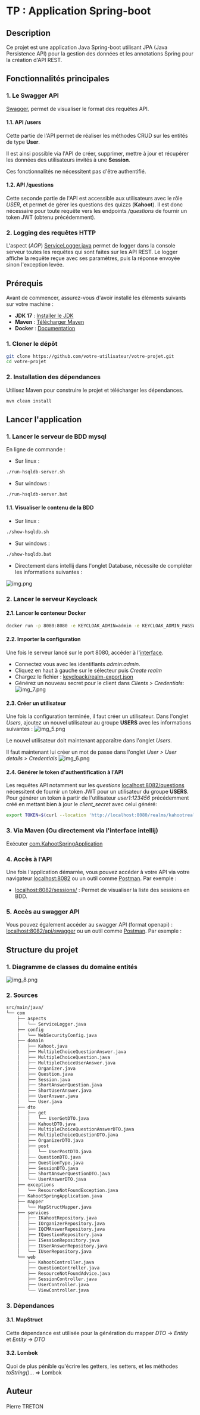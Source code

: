 # TP : Application Spring-boot

## Description

Ce projet est une application Java Spring-boot utilisant JPA (Java Persistence API) pour la gestion des données et les annotations Spring pour la création d'API REST.

## Fonctionnalités principales

### 1. Le Swagger API
[Swagger](http://localhost:8082/api/swagger), permet de visualiser le format des requêtes API.

#### 1.1. API /users

Cette partie de l'API permet de réaliser les méthodes CRUD sur les entités de type **User**.

Il est ainsi possible via l'API de créer, supprimer, mettre à jour et récupérer les données des utilisateurs invités à une **Session**.

Ces fonctionnalités ne nécessitent pas d'être authentifié.

#### 1.2. API /questions

Cette seconde partie de l'API est accessible aux utilisateurs avec le rôle _USER_, et permet de gérer les questions des quizzs (**Kahoot**).
Il est donc nécessaire pour toute requête vers les endpoints _/questions_ de fournir un token JWT (obtenu précédemment).

### 2. Logging des requêtes HTTP

L'aspect (_AOP_) [ServiceLogger.java](src/main/java/com/aspects/ServiceLogger.java) permet de logger dans la console serveur toutes les requêtes qui sont faites sur les API REST.
Le logger affiche la requête reçue avec ses paramètres, puis la réponse envoyée sinon l'exception levée.

## Prérequis

Avant de commencer, assurez-vous d'avoir installé les éléments suivants sur votre machine :

- **JDK 17** : [Installer le JDK](https://www.oracle.com/java/technologies/javase-downloads.html)
- **Maven** : [Télécharger Maven](https://maven.apache.org/download.cgi)
- **Docker** : [Documentation](https://docs.docker.com/)

### 1. Cloner le dépôt

```bash
git clone https://github.com/votre-utilisateur/votre-projet.git
cd votre-projet
```
### 2. Installation des dépendances

Utilisez Maven pour construire le projet et télécharger les dépendances.

```bash
mvn clean install
```

## Lancer l'application

### 1. Lancer le serveur de BDD mysql

En ligne de commande :
* Sur linux :
```bash
./run-hsqldb-server.sh
```
* Sur windows :
```bash
./run-hsqldb-server.bat
```

#### 1.1. Visualiser le contenu de la BDD
* Sur linux :
```bash
./show-hsqldb.sh
```
* Sur windows :
```bash
./show-hsqldb.bat
```
* Directement dans intellij dans l'onglet Database, nécessite de compléter les informations suivantes :

![img.png](img.png)

### 2. Lancer le serveur Keycloack

#### 2.1. Lancer le conteneur Docker

```bash
docker run -p 8080:8080 -e KEYCLOAK_ADMIN=admin -e KEYCLOAK_ADMIN_PASSWORD=admin quay.io/keycloak/keycloak:latest start-dev
```

#### 2.2. Importer la configuration

Une fois le serveur lancé sur le port 8080, accéder à l'[interface](localhost:8080).

* Connectez vous avec les identifiants _admin_:_admin_.
* Cliquez en haut à gauche sur le sélecteur puis _Create realm_
* Chargez le fichier : [keycloack/realm-export.json](keycloack/realm-export.json)
* Générez un nouveau secret pour le client dans _Clients > Credentials_:
![img_7.png](img_7.png)

#### 2.3. Créer un utilisateur
Une fois la configuration terminée, il faut créer un utilisateur. Dans l'onglet _Users_, ajoutez un nouvel utilisateur au groupe **USERS** avec les informations suivantes :
![img_5.png](img_5.png)

Le nouvel utilisateur doit maintenant apparaître dans l'onglet _Users_.

Il faut maintenant lui créer un mot de passe dans l'onglet _User > User details > Credentials_
![img_6.png](img_6.png)

#### 2.4. Générer le token d'authentification à l'API

Les requêtes API notamment sur les _questions_ [localhost:8082/questions](localhost:8082/questions) nécessitent de fournir un token JWT pour un utilisateur du groupe **USERS**. 
Pour générer un token à partir de l'utilisateur _user1_:_123456_ précédemment créé en mettant bien à jour le _client_secret_ avec celui généré:

```bash
export TOKEN=$(curl --location 'http://localhost:8080/realms/kahootrealm/protocol/openid-connect/token' --header 'Content-Type: application/x-www-form-urlencoded' --data-urlencode 'username=user1' --data-urlencode 'password=123456' --data-urlencode 'grant_type=password' --data-urlencode 'client_id=kahootspringbootapp' --data-urlencode 'client_secret=<client_secret>' --data-urlencode 'scope=openid'| jq -r '.access_token')
```

### 3. Via Maven (Ou directement via l'interface intellij)

Exécuter [com.KahootSpringApplication](src/main/java/com/KahootSpringApplication.java)

### 4. Accès à l'API

Une fois l'application démarrée, vous pouvez accéder à votre API via votre navigateur [localhost:8082](http://localhost:8082) ou un outil comme [Postman](https://www.postman.com/). Par exemple :

* [localhost:8082/sessions/](localhost:8082/sessions/) : Permet de visualiser la liste des sessions en BDD.

### 5. Accès au swagger API

Vous pouvez également accéder au swagger API (format openapi) : [localhost:8082/api/swagger](http://localhost:8082/api/swagger) ou un outil comme [Postman](https://www.postman.com/). Par exemple :

## Structure du projet

### 1. Diagramme de classes du domaine entités
![img_8.png](img_8.png)

### 2. Sources
```bash
src/main/java/
└── com
    ├── aspects
    │   └── ServiceLogger.java
    ├── config
    │   └── WebSecurityConfig.java
    ├── domain
    │   ├── Kahoot.java
    │   ├── MultipleChoiceQuestionAnswer.java
    │   ├── MultipleChoiceQuestion.java
    │   ├── MultipleChoiceUserAnswer.java
    │   ├── Organizer.java
    │   ├── Question.java
    │   ├── Session.java
    │   ├── ShortAnswerQuestion.java
    │   ├── ShortUserAnswer.java
    │   ├── UserAnswer.java
    │   └── User.java
    ├── dto
    │   ├── get
    │   │   └── UserGetDTO.java
    │   ├── KahootDTO.java
    │   ├── MultipleChoiceQuestionAnswerDTO.java
    │   ├── MultipleChoiceQuestionDTO.java
    │   ├── OrganizerDTO.java
    │   ├── post
    │   │   └── UserPostDTO.java
    │   ├── QuestionDTO.java
    │   ├── QuestionType.java
    │   ├── SessionDTO.java
    │   ├── ShortAnswerQuestionDTO.java
    │   └── UserAnswerDTO.java
    ├── exceptions
    │   └── ResourceNotFoundException.java
    ├── KahootSpringApplication.java
    ├── mapper
    │   └── MapStructMapper.java
    ├── services
    │   ├── IKahootRepository.java
    │   ├── IOrganizerRepository.java
    │   ├── IQCMAnswerRepository.java
    │   ├── IQuestionRepository.java
    │   ├── ISessionRepository.java
    │   ├── IUserAnswerRepository.java
    │   └── IUserRepository.java
    └── web
        ├── KahootController.java
        ├── QuestionController.java
        ├── ResourceNotFoundAdvice.java
        ├── SessionController.java
        ├── UserController.java
        └── ViewController.java
```

### 3. Dépendances
#### 3.1. MapStruct
Cette dépendance est utilisée pour la génération du mapper _DTO_ -> _Entity_ et _Entity_ -> _DTO_

#### 3.2. Lombok
Quoi de plus pénible qu'écrire les getters, les setters, et les méthodes _toString()_... => Lombok
## Auteur

#### 
Pierre TRETON